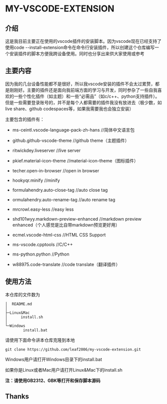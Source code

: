 # MY-VSCODE-EXTENSION

## 介绍

这是我目前主要正在使用的vscode插件的安装脚本。因为vscode现在已经支持了使用code --install-extension命令在命令行安装插件，所以创建这个仓库编写一个安装插件的脚本方便我跨设备使用。同时也分享出来供大家使用或参考

## 主要内容

因为我的几台设备性能都不是很好，所以我vscode安装的插件不会太过累赘，都是刚刚好。主要的插件还是面向我前端方面的学习与开发，同时参杂了一些自我喜欢的一些个性化插件（如主题）和一些“必需品”（如c/c++、python支持插件）。但是一些需要登录账号的，并不是每个人都需要的插件我没有放进去（极少数，如live share、github codespaces等，如果我需要我也会独立安装）

主要包含的插件有：

- ms-ceintl.vscode-language-pack-zh-hans //简体中文语言包

- github.github-vscode-theme //github theme（主题插件）

- ritwickdey.liveserver //live server

- pkief.material-icon-theme //material-icon-theme（图标插件）

- techer.open-in-browser //open in browser

- hookyqr.minify //minify

- formulahendry.auto-close-tag //auto close tag

- ormulahendry.auto-rename-tag //auto rename tag

- mrcrowl.easy-less //easy less

- shd101wyy.markdown-preview-enhanced //markdown preview enhanced（个人感觉是比自带markdown预览更好用）

- ecmel.vscode-html-css //HTML CSS Support

- ms-vscode.cpptools //C/C++

- ms-python.python //Python

- w88975.code-translate //code translate（翻译插件）

## 使用方法

本仓库的文件数为

```
│  README.md
│
├─Linux&Mac
│      install.sh
│
└─Windows
        install.bat
```

请使用下面命令讲本仓库克隆到本地

```
git clone https://github.com/leaf2006/my-vscode-extension.git
```

Windows用户请打开Windows目录下的install.bat

如果你是Linux或者Mac用户请打开Linux&Mac下的install.sh

**注：请使用GB2312、GBK等打开和保存脚本源码**

## Thanks